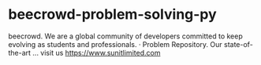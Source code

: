 # beecrowd-problem-solving-py
beecrowd. We are a global community of developers committed to keep evolving as students and professionals. · Problem Repository. Our state-of-the-art ...
visit us https://www.sunitlimited.com
